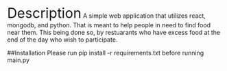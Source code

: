 <font size="6">Description</font>
A simple web application that utilizes react, mongodb, and python. That is meant to help people in need to find food near them. This being done so, by restuarants who have excess food at the end of the day who wish to participate. 

##Installation
Please run pip install -r requirements.txt before running main.py
